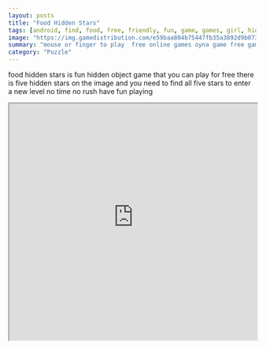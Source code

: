 ```yaml
---
layout: posts
title: "Food Hidden Stars"
tags: [android, find, food, free, friendly, fun, game, games, girl, hidden, html5, kids, mobile, object, stars, thinking, free, online, games, oyna, game, free, games, play, play, games]
image: "https://img.gamedistribution.com/e59baa804b75447fb35a3892d9b07348.jpg"
summary: "mouse or finger to play  free online games oyna game free games play play games"
category: "Puzzle"
---
```


food hidden stars is fun hidden object game that you can play for free there is five hidden stars on the image and you need to find all five stars to enter a new level no time no rush have fun playing

<iframe width="100%" height="480px;" src="https://html5.gamedistribution.com/e59baa804b75447fb35a3892d9b07348/"></iframe>
